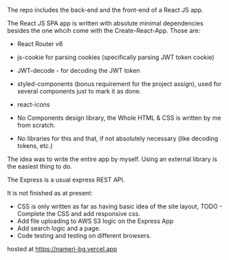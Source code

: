 The repo includes the back-end and the front-end of a React JS app.

The React JS SPA app is written with absolute minimal dependencies besides the one whcih come with the Create-React-App.
Those are:

- React Router v6
- js-cookie for parsing cookies (specifically parsing JWT token cookie)
- JWT-decode - for decoding the JWT token
- styled-components (bonus requirement for the project assign), used for several components just to mark it as done.
- react-icons

- No Components design library, the Whole HTML & CSS is written by me from scratch.
- No libraries for this and that, if not absolutely necessary (like decoding tokens, etc.)

The idea was to write the entire app by myself. Using an external library is the easiest thing to do.

The Express is a usual express REST API.

It is not finished as at present:

- CSS is only written as far as having basic idea of the site layout, TODO - Complete the CSS and add responsive css.
- Add file uploading to AWS S3 logic on the Express App
- Add search logic and a page.
- Code testing and testing on different browsers.

hosted at <a href="https://nameri-bg.vercel.app/"/>https://nameri-bg.vercel.app